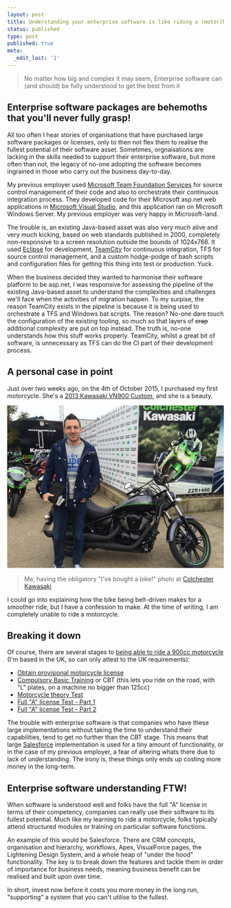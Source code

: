 ```yaml
---
layout: post
title: Understanding your enterprise software is like riding a (motor)bike
status: published
type: post
published: true
meta:
  _edit_last: '1'
---
```


> No matter how big and complex it may seem, Enterprise software can (and should) be fully understood to get the best from it

## Enterprise software packages are behemoths that you'll never fully grasp!

All too often I hear stories of organisations that have purchased large software packages or licenses, only to then not flex them to realise the fullest potential of their software asset. Sometimes, orgnaisations are lacking in the skills needed to support their enterprise software, but more often than not, the legacy of no-one adopting the software becomes ingrained in those who carry out the business day-to-day.

My previous employer used [Microsoft Team Foundation Services](https://www.visualstudio.com/products/tfs-overview-vs) for source control management of their code and also to orchestrate their continuous integration process. They developed code for their Microsoft asp.net web applications in [Microsoft Visual Studio](https://www.visualstudio.com/), and this application ran on Microsoft Windows Server. My previous employer was very happy in Microsoft-land.

The trouble is, an existing Java-based asset was also very much alive and very much kicking, based on web standards published in 2000, completely non-responsive to a screen resolution outside the bounds of 1024x768. It used [Eclipse](https://eclipse.org/) for development, [TeamCity](https://www.jetbrains.com/teamcity/) for continuous integration, TFS for source control management, and a custom hodge-podge of bash scripts and configuration files for getting this thing into test or production. Yuck.

When the business decided they wanted to harmonise their software platform to be asp.net, I was responsive for assessing the pipeline of the existing Java-based asset to understand the complexities and challenges we'll face when the activities of migration happen. To my surpise, the reason TeamCity exists in the pipeline is because it is being used to orchestrate a TFS and Windows bat scripts. The reason? No-one dare touch the configuration of the existing tooling, so much so that layers of ~~crap~~ additional complexity are put on top instead. The truth is, no-one understands how this stuff works properly. TeamCity, whilst a great bit of software, is unnecessary as TFS can do the CI part of their development process.

## A personal case in point

Just over two weeks ago, on the 4th of October 2015, I purchased my first motorcycle. She's a [2013 Kawasaki VN900 Custom](http://www.kawasaki.co.uk/en/products/cruiser/2013/vn900_custom/overview?Uid=0602WlhZXFhZWV5ZWlxeXF5RWFpaXVtRRg0GRT0j), and she is a beauty.

![Picture of me and my new Kawasaki VN900 Custom motorcycle](/images/me_vn900-collection.jpg "Me and my new Kawasaki VN900 Custom motorcycle")

> Me, having the obligatory "I've bought a bike!" photo at [Colchester Kawasaki](http://www.colchesterkawasaki.co.uk/)

I could go into explaining how the bike being belt-driven makes for a smoother ride, but I have a confession to make. At the time of writing, I am completely unable to ride a motorcycle.

## Breaking it down

Of course, there are several stages to [being able to ride a 900cc motorcycle](https://www.gov.uk/ride-motorcycle-moped/bike-categories-ages-and-licence-requirements) (I'm based in the UK, so can only attest to the UK requirements):

* [Obtain provisional motorcycle license](https://www.gov.uk/apply-first-provisional-driving-licence)
* [Compulsory Basic Training](https://www.gov.uk/cbt-compulsory-basic-training) or CBT (this lets you ride on the road, with "L" plates, on a machine no bigger than 125cc)
* [Motorcycle theory Test](https://www.gov.uk/driving-theory-test)
* [Full "A" license Test - Part 1](https://www.gov.uk/motorcycle-practical-test/what-happens-during-the-motorcycle-practical-test)
* [Full "A" license Test - Part 2](https://www.gov.uk/motorcycle-practical-test/what-happens-during-the-motorcycle-practical-test)

The trouble with enterprise software is that companies who have these large implementations without taking the time to understand their capabilities, tend to get no further than the CBT stage. This means that large [Salesforce](http://www.salesforce.com/) implementation is used for a tiny amount of functionality, or in the case of my previous employer, a fear of altering whats there due to lack of understanding. The irony is, these things only ends up costing more money in the long-term.

## Enterprise software understanding FTW!

When software is understood well and folks have the full "A" license in terms of their competency, companies can really use their software to its fullest potential. Much like my learning to ride a motorcycle, folks typically attend structured modules or training on particular software functions.

An example of this would be Salesforce. There are CRM concepts, organisation and hierarchy, workflows, Apex, VisualForce pages, the Lightening Design System, and a whole heap of "under the hood" functionality. The key is to break down the features and tackle them in order of importance for  business needs, meaning business benefit can be realised and built upon over time.

In short, invest now before it costs you more money in the long run, "supporting" a system that you can't utilise to the fullest.
